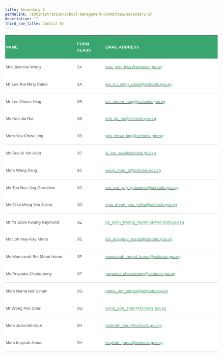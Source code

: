 ```yaml
---
title: Secondary 3
permalink: /administration/school-management-committee/secondary-3/
description: ""
third_nav_title: Contact Us
---
```

<table style="width:518.7pt;background:white;border-collapse:collapse;mso-yfti-tbllook:
 1184;mso-padding-alt:0in 0in 0in 0in" width="692" cellpadding="0" cellspacing="0" border="0" class="MsoNormalTable"><tbody><tr style="mso-yfti-irow:0;mso-yfti-firstrow:yes"><td style="width:175.85pt;background:#3AA66F;padding:1.5pt 1.5pt 1.5pt 1.5pt" width="234"><p style="line-height:14.7pt" class="MsoNormal"><b><span style="font-size:10.0pt;
  font-family:&quot;Arial&quot;,sans-serif;color:white;text-transform:uppercase">NAME</span></b></p></td><td style="width:67.15pt;background:#3AA66F;padding:1.5pt 1.5pt 1.5pt 1.5pt" width="90"><p style="line-height:14.7pt" class="MsoNormal"><b><span style="font-size:10.0pt;
  font-family:&quot;Arial&quot;,sans-serif;color:white;text-transform:uppercase">FORM CLASS</span></b></p></td><td style="width:275.7pt;background:#3AA66F;padding:1.5pt 1.5pt 1.5pt 1.5pt" width="368"><p style="line-height:14.7pt" class="MsoNormal"><b><span style="font-size:10.0pt;
  font-family:&quot;Arial&quot;,sans-serif;color:white;text-transform:uppercase">EMAIL ADDRESS</span></b></p></td></tr><tr style="mso-yfti-irow:1;outline: 0px"><td style="padding:1.5pt 1.5pt 1.5pt 1.5pt;outline: 0px"><p style="line-height:14.7pt" class="MsoNormal"><span style="font-size:10.0pt;
  font-family:&quot;Arial&quot;,sans-serif;color:#565656">Mrs Jasmine Wong<span style="outline: 0px">&nbsp;&nbsp; &nbsp;</span></span></p></td><td style="width:67.15pt;padding:1.5pt 1.5pt 1.5pt 1.5pt;outline: 0px" width="90"><p style="line-height:14.7pt" class="MsoNormal"><span style="font-size:10.0pt;
  font-family:&quot;Arial&quot;,sans-serif;color:#565656">3A</span></p></td><td style="padding:1.5pt 1.5pt 1.5pt 1.5pt;outline: 0px"><span style="outline: 0px;background-image:initial;background-position:initial;
  background-size: initial;background-repeat:initial;background-attachment:
  initial;background-origin: initial;background-clip: initial"><p style="line-height:14.7pt" class="MsoNormal"><span style="font-size:10.0pt;
  font-family:&quot;Arial&quot;,sans-serif;color:#565656"><a style="outline: 0px" href="mailto:kwa_poh_hwa@schools.gov.sg"><span style="color:#3AA66F;text-decoration:none;text-underline:none">kwa_poh_hwa@schools.gov.sg</span></a></span></p></span></td></tr><tr style="mso-yfti-irow:2;outline: 0px"><td style="border:none;border-bottom:solid #D9D9D9 1.0pt;mso-border-bottom-themecolor:
  background1;mso-border-bottom-themeshade:217;mso-border-bottom-alt:solid #D9D9D9 .5pt;
  mso-border-bottom-themecolor:background1;mso-border-bottom-themeshade:217;
  padding:1.5pt 1.5pt 1.5pt 1.5pt;outline: 0px"><p style="line-height:14.7pt" class="MsoNormal"><span style="font-size:10.0pt;
  font-family:&quot;Arial&quot;,sans-serif;color:#565656">Mr Lee Rui Ming Caleb<span style="outline: 0px">&nbsp;&nbsp; &nbsp;</span></span></p></td><td style="width:67.15pt;border:none;border-bottom:solid #D9D9D9 1.0pt;
  mso-border-bottom-themecolor:background1;mso-border-bottom-themeshade:217;
  mso-border-bottom-alt:solid #D9D9D9 .5pt;mso-border-bottom-themecolor:background1;
  mso-border-bottom-themeshade:217;padding:1.5pt 1.5pt 1.5pt 1.5pt;outline: 0px" width="90"><p style="line-height:14.7pt" class="MsoNormal"><span style="font-size:10.0pt;
  font-family:&quot;Arial&quot;,sans-serif;color:#565656">3A</span></p></td><td style="border:none;border-bottom:solid #D9D9D9 1.0pt;mso-border-bottom-themecolor:
  background1;mso-border-bottom-themeshade:217;mso-border-bottom-alt:solid #D9D9D9 .5pt;
  mso-border-bottom-themecolor:background1;mso-border-bottom-themeshade:217;
  padding:1.5pt 1.5pt 1.5pt 1.5pt;outline: 0px"><span style="outline: 0px"><p style="line-height:14.7pt" class="MsoNormal"><span style="font-size:10.0pt;
  font-family:&quot;Arial&quot;,sans-serif;color:#565656"><a style="outline: 0px" href="mailto:lee_rui_ming_caleb@schools.gov.sg"><span style="color:#3AA66F;text-decoration:none;text-underline:none">lee_rui_ming_caleb@schools.gov.sg</span></a></span></p></span></td></tr><tr style="mso-yfti-irow:3;outline: 0px"><td style="border:none;mso-border-top-alt:solid #D9D9D9 .5pt;mso-border-top-themecolor:
  background1;mso-border-top-themeshade:217;padding:1.5pt 1.5pt 1.5pt 1.5pt;
  outline: 0px"><span style="outline: 0px"><p style="line-height:14.7pt" class="MsoNormal"><span style="font-size:10.0pt;
  font-family:&quot;Arial&quot;,sans-serif;color:#565656">Mr Lee Chuen Hing</span></p></span></td><td style="width:67.15pt;border:none;mso-border-top-alt:solid #D9D9D9 .5pt;
  mso-border-top-themecolor:background1;mso-border-top-themeshade:217;
  padding:1.5pt 1.5pt 1.5pt 1.5pt;outline: 0px" width="90"><p style="line-height:14.7pt" class="MsoNormal"><span style="font-size:10.0pt;
  font-family:&quot;Arial&quot;,sans-serif;color:#565656">3B</span></p></td><td style="border:none;mso-border-top-alt:solid #D9D9D9 .5pt;mso-border-top-themecolor:
  background1;mso-border-top-themeshade:217;padding:1.5pt 1.5pt 1.5pt 1.5pt;
  outline: 0px"><span style="outline: 0px"><p style="line-height:14.7pt" class="MsoNormal"><span style="font-size:10.0pt;
  font-family:&quot;Arial&quot;,sans-serif;color:#565656"><a style="outline: 0px" href="mailto:lee_chuen_hing@schools.gov.sg"><span style="color:#3AA66F;text-decoration:none;text-underline:none">lee_chuen_hing@schools.gov.sg</span></a></span></p></span></td></tr><tr style="mso-yfti-irow:4;outline: 0px"><td style="padding:1.5pt 1.5pt 1.5pt 1.5pt;outline: 0px"><span style="outline: 0px"><p style="line-height:14.7pt" class="MsoNormal"><span style="font-size:10.0pt;
  font-family:&quot;Arial&quot;,sans-serif;color:#565656">Ms Koh Jia Rui</span></p></span></td><td style="width:67.15pt;padding:1.5pt 1.5pt 1.5pt 1.5pt;outline: 0px" width="90"><p style="line-height:14.7pt" class="MsoNormal"><span style="font-size:10.0pt;
  font-family:&quot;Arial&quot;,sans-serif;color:#565656">3B</span></p></td><td style="padding:1.5pt 1.5pt 1.5pt 1.5pt;outline: 0px"><span style="outline: 0px"><p style="line-height:14.7pt" class="MsoNormal"><span style="font-size:10.0pt;
  font-family:&quot;Arial&quot;,sans-serif;color:#565656"><a style="outline: 0px" href="mailto:koh_jia_rui@schools.gov.sg"><span style="color:#3AA66F;text-decoration:none;text-underline:none">koh_jia_rui@schools.gov.sg</span></a></span></p></span></td></tr><tr style="mso-yfti-irow:5;outline: 0px"><td style="border:none;border-bottom:solid #D9D9D9 1.0pt;mso-border-bottom-themecolor:
  background1;mso-border-bottom-themeshade:217;mso-border-bottom-alt:solid #D9D9D9 .5pt;
  mso-border-bottom-themecolor:background1;mso-border-bottom-themeshade:217;
  padding:1.5pt 1.5pt 1.5pt 1.5pt;outline: 0px"><span style="outline: 0px"><p style="line-height:14.7pt" class="MsoNormal"><span style="font-size:10.0pt;
  font-family:&quot;Arial&quot;,sans-serif;color:#565656">Mdm You Chow Ling</span></p></span></td><td style="width:67.15pt;border:none;border-bottom:solid #D9D9D9 1.0pt;
  mso-border-bottom-themecolor:background1;mso-border-bottom-themeshade:217;
  mso-border-bottom-alt:solid #D9D9D9 .5pt;mso-border-bottom-themecolor:background1;
  mso-border-bottom-themeshade:217;padding:1.5pt 1.5pt 1.5pt 1.5pt;outline: 0px" width="90"><p style="line-height:14.7pt" class="MsoNormal"><span style="font-size:10.0pt;
  font-family:&quot;Arial&quot;,sans-serif;color:#565656">3B</span></p></td><td style="border:none;border-bottom:solid #D9D9D9 1.0pt;mso-border-bottom-themecolor:
  background1;mso-border-bottom-themeshade:217;mso-border-bottom-alt:solid #D9D9D9 .5pt;
  mso-border-bottom-themecolor:background1;mso-border-bottom-themeshade:217;
  padding:1.5pt 1.5pt 1.5pt 1.5pt;outline: 0px"><span style="outline: 0px"><p style="line-height:14.7pt" class="MsoNormal"><span style="font-size:10.0pt;
  font-family:&quot;Arial&quot;,sans-serif;color:#565656"><a style="outline: 0px" href="mailto:you_chow_ling@schools.gov.sg"><span style="color:#3AA66F;text-decoration:none;text-underline:none">you_chow_ling@schools.gov.sg</span></a></span></p></span></td></tr><tr style="mso-yfti-irow:6;outline: 0px"><td style="border:none;mso-border-top-alt:solid #D9D9D9 .5pt;mso-border-top-themecolor:
  background1;mso-border-top-themeshade:217;padding:1.5pt 1.5pt 1.5pt 1.5pt;
  outline: 0px"><span style="outline: 0px"><p style="line-height:14.7pt" class="MsoNormal"><span style="font-size:10.0pt;
  font-family:&quot;Arial&quot;,sans-serif;color:#565656">Ms See Ai Xin Alliot&nbsp;</span></p></span></td><td style="width:67.15pt;border:none;mso-border-top-alt:solid #D9D9D9 .5pt;
  mso-border-top-themecolor:background1;mso-border-top-themeshade:217;
  padding:1.5pt 1.5pt 1.5pt 1.5pt;outline: 0px" width="90"><p style="line-height:14.7pt" class="MsoNormal"><span style="font-size:10.0pt;
  font-family:&quot;Arial&quot;,sans-serif;color:#565656">3C</span></p></td><td style="border:none;mso-border-top-alt:solid #D9D9D9 .5pt;mso-border-top-themecolor:
  background1;mso-border-top-themeshade:217;padding:1.5pt 1.5pt 1.5pt 1.5pt;
  outline: 0px"><span style="outline: 0px"><p style="line-height:14.7pt" class="MsoNormal"><span style="font-size:10.0pt;
  font-family:&quot;Arial&quot;,sans-serif;color:#565656"><a style="outline: 0px" href="mailto:ai_xin_see@schools.gov.sg"><span style="color:#3AA66F;text-decoration:none;text-underline:none">ai_xin_see@schools.gov.sg</span></a></span></p></span></td></tr><tr style="mso-yfti-irow:7;outline: 0px"><td style="border:none;border-bottom:solid #D9D9D9 1.0pt;mso-border-bottom-themecolor:
  background1;mso-border-bottom-themeshade:217;mso-border-bottom-alt:solid #D9D9D9 .5pt;
  mso-border-bottom-themecolor:background1;mso-border-bottom-themeshade:217;
  padding:1.5pt 1.5pt 1.5pt 1.5pt;outline: 0px"><span style="outline: 0px"><p style="line-height:14.7pt" class="MsoNormal"><span style="font-size:10.0pt;
  font-family:&quot;Arial&quot;,sans-serif;color:#565656">Mdm Wang Fang</span></p></span></td><td style="width:67.15pt;border:none;border-bottom:solid #D9D9D9 1.0pt;
  mso-border-bottom-themecolor:background1;mso-border-bottom-themeshade:217;
  mso-border-bottom-alt:solid #D9D9D9 .5pt;mso-border-bottom-themecolor:background1;
  mso-border-bottom-themeshade:217;padding:1.5pt 1.5pt 1.5pt 1.5pt;outline: 0px" width="90"><p style="line-height:14.7pt" class="MsoNormal"><span style="font-size:10.0pt;
  font-family:&quot;Arial&quot;,sans-serif;color:#565656">3C</span></p></td><td style="border:none;border-bottom:solid #D9D9D9 1.0pt;mso-border-bottom-themecolor:
  background1;mso-border-bottom-themeshade:217;mso-border-bottom-alt:solid #D9D9D9 .5pt;
  mso-border-bottom-themecolor:background1;mso-border-bottom-themeshade:217;
  padding:1.5pt 1.5pt 1.5pt 1.5pt;outline: 0px"><span style="outline: 0px"><p style="line-height:14.7pt" class="MsoNormal"><span style="font-size:10.0pt;
  font-family:&quot;Arial&quot;,sans-serif;color:#565656"><a style="outline: 0px" href="mailto:wang_fang_b@schools.gov.sg"><span style="color:#3AA66F;text-decoration:none;text-underline:none">wang_fang_b@schools.gov.sg</span></a></span></p></span></td></tr><tr style="mso-yfti-irow:8;outline: 0px"><td style="border:none;mso-border-top-alt:solid #D9D9D9 .5pt;mso-border-top-themecolor:
  background1;mso-border-top-themeshade:217;padding:1.5pt 1.5pt 1.5pt 1.5pt;
  outline: 0px"><span style="outline: 0px"><p style="line-height:14.7pt" class="MsoNormal"><span style="font-size:10.0pt;
  font-family:&quot;Arial&quot;,sans-serif;color:#565656">Ms&nbsp;Tan Rou Jing Geraldine</span></p></span></td><td style="width:67.15pt;border:none;mso-border-top-alt:solid #D9D9D9 .5pt;
  mso-border-top-themecolor:background1;mso-border-top-themeshade:217;
  padding:1.5pt 1.5pt 1.5pt 1.5pt;outline: 0px" width="90"><p style="line-height:14.7pt" class="MsoNormal"><span style="font-size:10.0pt;
  font-family:&quot;Arial&quot;,sans-serif;color:#565656">3D</span></p></td><td style="border:none;mso-border-top-alt:solid #D9D9D9 .5pt;mso-border-top-themecolor:
  background1;mso-border-top-themeshade:217;padding:1.5pt 1.5pt 1.5pt 1.5pt;
  outline: 0px"><span style="outline: 0px"><p style="line-height:14.7pt" class="MsoNormal"><span style="font-size:10.0pt;
  font-family:&quot;Arial&quot;,sans-serif;color:#565656"><a style="outline: 0px" href="mailto:tan_rou_jing_geraldine@schools.gov.sg"><span style="color:#3AA66F;text-decoration:none;text-underline:none">tan_rou_jing_geraldine@schools.gov.sg</span></a></span></p></span></td></tr><tr style="mso-yfti-irow:9;outline: 0px"><td style="border:none;border-bottom:solid #D9D9D9 1.0pt;mso-border-bottom-themecolor:
  background1;mso-border-bottom-themeshade:217;mso-border-bottom-alt:solid #D9D9D9 .5pt;
  mso-border-bottom-themecolor:background1;mso-border-bottom-themeshade:217;
  padding:1.5pt 1.5pt 1.5pt 1.5pt;outline: 0px"><span style="outline: 0px"><p style="line-height:14.7pt" class="MsoNormal"><span style="font-size:10.0pt;
  font-family:&quot;Arial&quot;,sans-serif;color:#565656">Ms Chia Meng You Julitta</span></p></span></td><td style="width:67.15pt;border:none;border-bottom:solid #D9D9D9 1.0pt;
  mso-border-bottom-themecolor:background1;mso-border-bottom-themeshade:217;
  mso-border-bottom-alt:solid #D9D9D9 .5pt;mso-border-bottom-themecolor:background1;
  mso-border-bottom-themeshade:217;padding:1.5pt 1.5pt 1.5pt 1.5pt;outline: 0px" width="90"><p style="line-height:14.7pt" class="MsoNormal"><span style="font-size:10.0pt;
  font-family:&quot;Arial&quot;,sans-serif;color:#565656">3D</span></p></td><td style="border:none;border-bottom:solid #D9D9D9 1.0pt;mso-border-bottom-themecolor:
  background1;mso-border-bottom-themeshade:217;mso-border-bottom-alt:solid #D9D9D9 .5pt;
  mso-border-bottom-themecolor:background1;mso-border-bottom-themeshade:217;
  padding:1.5pt 1.5pt 1.5pt 1.5pt;outline: 0px"><span style="outline: 0px"><p style="line-height:14.7pt" class="MsoNormal"><span style="font-size:10.0pt;
  font-family:&quot;Arial&quot;,sans-serif;color:#565656"><a style="outline: 0px" href="mailto:chia_meng_you_julitta@schools.gov.sg"><span style="color:#3AA66F;text-decoration:none;text-underline:none">chia_meng_you_julitta@schools.gov.sg</span></a></span></p></span></td></tr><tr style="mso-yfti-irow:10;outline: 0px"><td style="border:none;mso-border-top-alt:solid #D9D9D9 .5pt;mso-border-top-themecolor:
  background1;mso-border-top-themeshade:217;padding:1.5pt 1.5pt 1.5pt 1.5pt;
  outline: 0px"><span style="outline: 0px"><p style="line-height:14.7pt" class="MsoNormal"><span style="font-size:10.0pt;
  font-family:&quot;Arial&quot;,sans-serif;color:#565656">Mr Ya Soon Kwang Raymond</span></p></span></td><td style="width:67.15pt;border:none;mso-border-top-alt:solid #D9D9D9 .5pt;
  mso-border-top-themecolor:background1;mso-border-top-themeshade:217;
  padding:1.5pt 1.5pt 1.5pt 1.5pt;outline: 0px" width="90"><p style="line-height:14.7pt" class="MsoNormal"><span style="font-size:10.0pt;
  font-family:&quot;Arial&quot;,sans-serif;color:#565656">3E</span></p></td><td style="border:none;mso-border-top-alt:solid #D9D9D9 .5pt;mso-border-top-themecolor:
  background1;mso-border-top-themeshade:217;padding:1.5pt 1.5pt 1.5pt 1.5pt;
  outline: 0px"><span style="outline: 0px"><p style="line-height:14.7pt" class="MsoNormal"><span style="font-size:10.0pt;
  font-family:&quot;Arial&quot;,sans-serif;color:#565656"><a style="outline: 0px" href="mailto:ya_soon_kwang_raymond@schools.gov.sg"><span style="color:#3AA66F;text-decoration:none;text-underline:none">ya_soon_kwang_raymond@schools.gov.sg</span></a></span></p></span></td></tr><tr style="mso-yfti-irow:11;outline: 0px"><td style="border:none;border-bottom:solid #D9D9D9 1.0pt;mso-border-bottom-themecolor:
  background1;mso-border-bottom-themeshade:217;mso-border-bottom-alt:solid #D9D9D9 .5pt;
  mso-border-bottom-themecolor:background1;mso-border-bottom-themeshade:217;
  padding:1.5pt 1.5pt 1.5pt 1.5pt;outline: 0px"><span style="outline: 0px"><p style="line-height:14.7pt" class="MsoNormal"><span style="font-size:10.0pt;
  font-family:&quot;Arial&quot;,sans-serif;color:#565656">Ms Loh May-Kay Maria</span></p></span></td><td style="width:67.15pt;border:none;border-bottom:solid #D9D9D9 1.0pt;
  mso-border-bottom-themecolor:background1;mso-border-bottom-themeshade:217;
  mso-border-bottom-alt:solid #D9D9D9 .5pt;mso-border-bottom-themecolor:background1;
  mso-border-bottom-themeshade:217;padding:1.5pt 1.5pt 1.5pt 1.5pt;outline: 0px" width="90"><p style="line-height:14.7pt" class="MsoNormal"><span style="font-size:10.0pt;
  font-family:&quot;Arial&quot;,sans-serif;color:#565656">3E</span></p></td><td style="border:none;border-bottom:solid #D9D9D9 1.0pt;mso-border-bottom-themecolor:
  background1;mso-border-bottom-themeshade:217;mso-border-bottom-alt:solid #D9D9D9 .5pt;
  mso-border-bottom-themecolor:background1;mso-border-bottom-themeshade:217;
  padding:1.5pt 1.5pt 1.5pt 1.5pt;outline: 0px"><span style="outline: 0px"><p style="line-height:14.7pt" class="MsoNormal"><span style="font-size:10.0pt;
  font-family:&quot;Arial&quot;,sans-serif;color:#565656"><a style="outline: 0px" href="mailto:loh_may-kay_maria@schools.gov.sg"><span style="color:#3AA66F;text-decoration:none;text-underline:none">loh_may-kay_maria@schools.gov.sg</span></a></span></p></span></td></tr><tr style="mso-yfti-irow:12;outline: 0px"><td style="border:none;mso-border-top-alt:solid #D9D9D9 .5pt;mso-border-top-themecolor:
  background1;mso-border-top-themeshade:217;padding:1.5pt 1.5pt 1.5pt 1.5pt;
  outline: 0px"><span style="outline: 0px"><p style="line-height:14.7pt" class="MsoNormal"><span style="font-size:10.0pt;
  font-family:&quot;Arial&quot;,sans-serif;color:#565656">Ms Mumtazah Bte Mohd Haron</span></p></span></td><td style="width:67.15pt;border:none;mso-border-top-alt:solid #D9D9D9 .5pt;
  mso-border-top-themecolor:background1;mso-border-top-themeshade:217;
  padding:1.5pt 1.5pt 1.5pt 1.5pt;outline: 0px" width="90"><p style="line-height:14.7pt" class="MsoNormal"><span style="font-size:10.0pt;
  font-family:&quot;Arial&quot;,sans-serif;color:#565656">3F</span></p></td><td style="border:none;mso-border-top-alt:solid #D9D9D9 .5pt;mso-border-top-themecolor:
  background1;mso-border-top-themeshade:217;padding:1.5pt 1.5pt 1.5pt 1.5pt;
  outline: 0px"><span style="outline: 0px"><p style="line-height:14.7pt" class="MsoNormal"><span style="font-size:10.0pt;
  font-family:&quot;Arial&quot;,sans-serif;color:#565656"><a style="outline: 0px" href="mailto:mumtazah_mohd_haron@schools.gov.sg"><span style="color:#3AA66F;text-decoration:none;text-underline:none">mumtazah_mohd_haron@schools.gov.sg</span></a></span></p></span></td></tr><tr style="mso-yfti-irow:13;outline: 0px"><td style="border:none;border-bottom:solid #D9D9D9 1.0pt;mso-border-bottom-themecolor:
  background1;mso-border-bottom-themeshade:217;mso-border-bottom-alt:solid #D9D9D9 .5pt;
  mso-border-bottom-themecolor:background1;mso-border-bottom-themeshade:217;
  padding:1.5pt 1.5pt 1.5pt 1.5pt;outline: 0px"><span style="outline: 0px"><p style="line-height:14.7pt" class="MsoNormal"><span style="font-size:10.0pt;
  font-family:&quot;Arial&quot;,sans-serif;color:#565656">Ms Priyanka Chakraborty</span></p></span></td><td style="width:67.15pt;border:none;border-bottom:solid #D9D9D9 1.0pt;
  mso-border-bottom-themecolor:background1;mso-border-bottom-themeshade:217;
  mso-border-bottom-alt:solid #D9D9D9 .5pt;mso-border-bottom-themecolor:background1;
  mso-border-bottom-themeshade:217;padding:1.5pt 1.5pt 1.5pt 1.5pt;outline: 0px" width="90"><p style="line-height:14.7pt" class="MsoNormal"><span style="font-size:10.0pt;
  font-family:&quot;Arial&quot;,sans-serif;color:#565656">3F</span></p></td><td style="border:none;border-bottom:solid #D9D9D9 1.0pt;mso-border-bottom-themecolor:
  background1;mso-border-bottom-themeshade:217;mso-border-bottom-alt:solid #D9D9D9 .5pt;
  mso-border-bottom-themecolor:background1;mso-border-bottom-themeshade:217;
  padding:1.5pt 1.5pt 1.5pt 1.5pt;outline: 0px"><span style="outline: 0px"><p style="line-height:14.7pt" class="MsoNormal"><span style="font-size:10.0pt;
  font-family:&quot;Arial&quot;,sans-serif;color:#565656"><a style="outline: 0px" href="mailto:priyanka_chakraborty@schools.gov.sg"><span style="color:#3AA66F;text-decoration:none;text-underline:none">priyanka_chakraborty@schools.gov.sg</span></a></span></p></span></td></tr><tr style="mso-yfti-irow:14;outline: 0px"><td style="border:none;mso-border-top-alt:solid #D9D9D9 .5pt;mso-border-top-themecolor:
  background1;mso-border-top-themeshade:217;padding:1.5pt 1.5pt 1.5pt 1.5pt;
  outline: 0px"><span style="outline: 0px"><p style="line-height:14.7pt" class="MsoNormal"><span style="font-size:10.0pt;
  font-family:&quot;Arial&quot;,sans-serif;color:#565656">Mdm Natria Nor Siman&nbsp;</span></p></span></td><td style="width:67.15pt;border:none;mso-border-top-alt:solid #D9D9D9 .5pt;
  mso-border-top-themecolor:background1;mso-border-top-themeshade:217;
  padding:1.5pt 1.5pt 1.5pt 1.5pt;outline: 0px" width="90"><p style="line-height:14.7pt" class="MsoNormal"><span style="font-size:10.0pt;
  font-family:&quot;Arial&quot;,sans-serif;color:#565656">3G</span></p></td><td style="border:none;mso-border-top-alt:solid #D9D9D9 .5pt;mso-border-top-themecolor:
  background1;mso-border-top-themeshade:217;padding:1.5pt 1.5pt 1.5pt 1.5pt;
  outline: 0px"><span style="outline: 0px"><p style="line-height:14.7pt" class="MsoNormal"><span style="font-size:10.0pt;
  font-family:&quot;Arial&quot;,sans-serif;color:#565656"><a style="outline: 0px" href="mailto:natria_nor_siman@schools.gov.sg"><span style="color:#3AA66F;text-decoration:none;text-underline:none">natria_nor_siman@schools.gov.sg</span></a></span></p></span></td></tr><tr style="mso-yfti-irow:15;outline: 0px"><td style="border:none;border-bottom:solid #D9D9D9 1.0pt;mso-border-bottom-themecolor:
  background1;mso-border-bottom-themeshade:217;mso-border-bottom-alt:solid #D9D9D9 .5pt;
  mso-border-bottom-themecolor:background1;mso-border-bottom-themeshade:217;
  padding:1.5pt 1.5pt 1.5pt 1.5pt;outline: 0px"><span style="outline: 0px"><p style="line-height:14.7pt" class="MsoNormal"><span style="font-size:10.0pt;
  font-family:&quot;Arial&quot;,sans-serif;color:#565656">Mr Wong Poh Shen</span></p></span></td><td style="width:67.15pt;border:none;border-bottom:solid #D9D9D9 1.0pt;
  mso-border-bottom-themecolor:background1;mso-border-bottom-themeshade:217;
  mso-border-bottom-alt:solid #D9D9D9 .5pt;mso-border-bottom-themecolor:background1;
  mso-border-bottom-themeshade:217;padding:1.5pt 1.5pt 1.5pt 1.5pt;outline: 0px" width="90"><p style="line-height:14.7pt" class="MsoNormal"><span style="font-size:10.0pt;
  font-family:&quot;Arial&quot;,sans-serif;color:#565656">3G</span></p></td><td style="border:none;border-bottom:solid #D9D9D9 1.0pt;mso-border-bottom-themecolor:
  background1;mso-border-bottom-themeshade:217;mso-border-bottom-alt:solid #D9D9D9 .5pt;
  mso-border-bottom-themecolor:background1;mso-border-bottom-themeshade:217;
  padding:1.5pt 1.5pt 1.5pt 1.5pt;outline: 0px"><span style="outline: 0px"><p style="line-height:14.7pt" class="MsoNormal"><span style="font-size:10.0pt;
  font-family:&quot;Arial&quot;,sans-serif;color:#565656"><a style="outline: 0px" href="mailto:wong_poh_shen@schools.gov.sg"><span style="color:#3AA66F;text-decoration:none;text-underline:none">wong_poh_shen@schools.gov.sg</span></a></span></p></span></td></tr><tr style="mso-yfti-irow:16;outline: 0px"><td style="border:none;mso-border-top-alt:solid #D9D9D9 .5pt;mso-border-top-themecolor:
  background1;mso-border-top-themeshade:217;padding:1.5pt 1.5pt 1.5pt 1.5pt;
  outline: 0px"><span style="outline: 0px"><p style="line-height:14.7pt" class="MsoNormal"><span style="font-size:10.0pt;
  font-family:&quot;Arial&quot;,sans-serif;color:#565656">Mdm Jaskirath Kaur&nbsp;</span></p></span></td><td style="width:67.15pt;border:none;mso-border-top-alt:solid #D9D9D9 .5pt;
  mso-border-top-themecolor:background1;mso-border-top-themeshade:217;
  padding:1.5pt 1.5pt 1.5pt 1.5pt;outline: 0px" width="90"><p style="line-height:14.7pt" class="MsoNormal"><span style="font-size:10.0pt;
  font-family:&quot;Arial&quot;,sans-serif;color:#565656">3H</span></p></td><td style="border:none;mso-border-top-alt:solid #D9D9D9 .5pt;mso-border-top-themecolor:
  background1;mso-border-top-themeshade:217;padding:1.5pt 1.5pt 1.5pt 1.5pt;
  outline: 0px"><span style="outline: 0px"><p style="line-height:14.7pt" class="MsoNormal"><span style="font-size:10.0pt;
  font-family:&quot;Arial&quot;,sans-serif;color:#565656"><a style="outline: 0px" href="mailto:jaskirath_kaur@schools.gov.sg"><span style="color:#3AA66F;text-decoration:none;text-underline:none">jaskirath_kaur@schools.gov.sg</span></a></span></p></span></td></tr><tr style="mso-yfti-irow:17;mso-yfti-lastrow:yes;outline: 0px"><td style="border:none;border-bottom:solid #D9D9D9 1.0pt;mso-border-bottom-themecolor:
  background1;mso-border-bottom-themeshade:217;mso-border-bottom-alt:solid #D9D9D9 .5pt;
  mso-border-bottom-themecolor:background1;mso-border-bottom-themeshade:217;
  padding:1.5pt 1.5pt 1.5pt 1.5pt;outline: 0px"><p style="line-height:14.7pt" class="MsoNormal"><span style="font-size:10.0pt;
  font-family:&quot;Arial&quot;,sans-serif;color:#565656">Mdm Insyirah Jumat</span></p></td><td style="width:67.15pt;border:none;border-bottom:solid #D9D9D9 1.0pt;
  mso-border-bottom-themecolor:background1;mso-border-bottom-themeshade:217;
  mso-border-bottom-alt:solid #D9D9D9 .5pt;mso-border-bottom-themecolor:background1;
  mso-border-bottom-themeshade:217;padding:1.5pt 1.5pt 1.5pt 1.5pt;outline: 0px" width="90"><p style="line-height:14.7pt" class="MsoNormal"><span style="font-size:10.0pt;
  font-family:&quot;Arial&quot;,sans-serif;color:#565656">3H</span></p></td><td style="border:none;border-bottom:solid #D9D9D9 1.0pt;mso-border-bottom-themecolor:
  background1;mso-border-bottom-themeshade:217;mso-border-bottom-alt:solid #D9D9D9 .5pt;
  mso-border-bottom-themecolor:background1;mso-border-bottom-themeshade:217;
  padding:1.5pt 1.5pt 1.5pt 1.5pt;outline: 0px"><p style="line-height:14.7pt" class="MsoNormal"><span style="font-size:10.0pt;
  font-family:&quot;Arial&quot;,sans-serif;color:#565656"><a style="outline: 0px" href="mailto:insyirah_jumat@schools.gov.sg"><span style="color:#3AA66F;text-decoration:none;text-underline:none">insyirah_jumat@schools.gov.sg</span></a></span></p></td></tr></tbody></table>